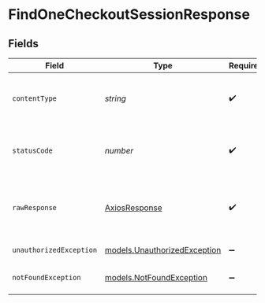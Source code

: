 # FindOneCheckoutSessionResponse


## Fields

| Field                                                              | Type                                                               | Required                                                           | Description                                                        |
| ------------------------------------------------------------------ | ------------------------------------------------------------------ | ------------------------------------------------------------------ | ------------------------------------------------------------------ |
| `contentType`                                                      | *string*                                                           | :heavy_check_mark:                                                 | HTTP response content type for this operation                      |
| `statusCode`                                                       | *number*                                                           | :heavy_check_mark:                                                 | HTTP response status code for this operation                       |
| `rawResponse`                                                      | [AxiosResponse](https://axios-http.com/docs/res_schema)            | :heavy_check_mark:                                                 | Raw HTTP response; suitable for custom response parsing            |
| `unauthorizedException`                                            | [models.UnauthorizedException](../models/unauthorizedexception.md) | :heavy_minus_sign:                                                 | API key is not Valid                                               |
| `notFoundException`                                                | [models.NotFoundException](../models/notfoundexception.md)         | :heavy_minus_sign:                                                 | Checkout session not found.                                        |